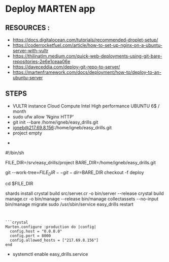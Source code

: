 # Deploy MARTEN app

## RESOURCES :

- https://docs.digitalocean.com/tutorials/recommended-droplet-setup/
- https://coderrocketfuel.com/article/how-to-set-up-nginx-on-a-ubuntu-server-with-vultr
- https://thilinatlm.medium.com/quick-web-deployments-using-git-bare-repositories-2e6e1ceaa06e
- https://daveceddia.com/deploy-git-repo-to-server/
- https://martenframework.com/docs/deployment/how-to/deploy-to-an-ubuntu-server

## STEPS

- VULTR instance Cloud Compute Intel High performance UBUNTU 6$ / month
- sudo ufw allow 'Nginx HTTP'
- git init --bare /home/igneb/easy_drills.git
- igneb@217.69.8.156:/home/igneb/easy_drills.git
- project empty
- ```bash
#!/bin/sh

FILE_DIR=/srv/easy_drills/project
BARE_DIR=/home/igneb/easy_drills.git

git --work-tree=$FILE_DIR --git-dir=$BARE_DIR checkout -f deploy

cd $FILE_DIR

shards install
crystal build src/server.cr -o bin/server --release
crystal build manage.cr -o bin/manage --release
bin/manage collectassets --no-input
bin/manage migrate
sudo /usr/sbin/service easy_drills restart
```


```crystal
Marten.configure :production do |config|
  config.host = "0.0.0.0"
  config.port = 8000
  config.allowed_hosts = ["217.69.8.156"]
end
```
- systemctl enable easy_drills.service
